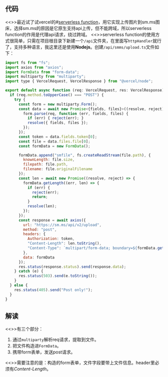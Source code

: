 ## 代码
<<>>最近试了试vercel的#[serverless function](https://vercel.com/docs/concepts/functions/serverless-functions)，用它实现上传图片到sm.ms图床，选择sm.ms的原因是它原生支持api上传，但不能跨域，所以serverless function的作用是代理api请求，绕过跨域。
<<>>serverless function的使用方式很简单，只需在项目根目录下新建一个`/api`文件夹，在里面写`httpHandler`就行了，支持多种语言，我这里还是使用**Nodejs**。创建`/api/smms/upload.ts`文件如下：
```js
import fs from "fs";
import axios from "axios";
import FormData from "form-data";
import multiparty from "multiparty";
import type { VercelRequest, VercelResponse } from "@vercel/node";

export default async function (req: VercelRequest, res: VercelResponse) {
  if (req.method.toUpperCase() === "POST") {
    try {
      const form = new multiparty.Form();
      const data = await new Promise<{fields, files}>((resolve, reject) => {
        form.parse(req, function (err, fields, files) {
          if (err) { reject(err); }
          resolve({ fields, files });
        });
      });
      const token = data.fields.token[0];
      const file = data.files.file[0];
      const formData = new FormData();

      formData.append("smfile", fs.createReadStream(file.path), {
        knownLength: file.size,
        filepath: file.path,
        filename: file.originalFilename
      });
      const len = await new Promise((resolve, reject) => {
        formData.getLength((err, len) => {
          if (err) {
            reject(err);
            return;
          }
          resolve(len);
        });
      });
      const response = await axios({
        url: "https://sm.ms/api/v2/upload",
        method: "post",
        headers: {
          Authorization: token,
          "Content-Length": len.toString(),
          "Content-Type": `multipart/form-data; boundary=${formData.getBoundary()}`
        },
        data: formData
      });
      res.status(response.status).send(response.data);
    } catch (e) {
      res.status(503).send(e.toString());
    }
  } else {
    res.status(405).send("Post only!");
  }
}
```
## 解读
<<>>有三个部分：
1. 通过`multiparty`解析req请求，提取到文件。
2. 把文件构造进`FormData`。
3. 携带form表单，发送post请求。

<<>>需要注意的是：构造的form表单，文件字段要带上文件信息。header里必须有*Content-Length*。